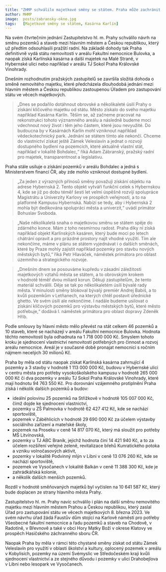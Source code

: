 ```yaml
---
title: "ZHMP schválilo majetkové směny se státem. Praha může zachránit Karlínská kasárna"
author: MHMP
image:  posts/zabransky-okno.jpg
tags:   [Majetkové směny se státem, Kasárna Karlín]
---
```


Na svém čtvrtečním jednání Zastupitelstvo hl. m. Prahy schválilo návrh na směnu pozemků a staveb mezi hlavním městem a Českou republikou, který už předtím odsouhlasili pražští radní. Na základě dohody tak Praha definitivně vydá státu nemovitosti v areálu Fakultní nemocnice Bulovka, a naopak získá Karlínská kasárna a další majetek na Malé Straně, v Hybernské ulici nebo například v areálu TJ Sokol Praha Královské Vinohrady.

Dnešním rozhodnutím pražských zastupitelů se završila složitá dohoda o směně nemovitého majetku, které předcházela dlouhodobá jednání mezi hlavním městem a Českou republikou zastoupenou Úřadem pro zastupování státu ve věcech majetkových.

> „Dnes se podařilo dotáhnout obrovské a několikaleté úsilí Prahy o získání klíčového majetku od státu. Město získalo do svého majetku například Kasárna Karlín. Těším se, až začneme pracovat na rekonstrukci tohoto významného areálu a následně budeme moci vdechnout nový život i těm jeho částem, které jsou nevyužité. Do budoucna by v Kasárnách Karlín mohl vzniknout například vědeckotechnický park. Jednání se státem tímto ale nekončí. Chceme do vlastnictví získat ještě Zámek Veleslavín a jednat o rozvoji dostupného bydlení na pozemcích, které aktuálně vlastní stát, například v lokalitě Bohdalec,“ říká Adam Zábranský, pražský radní pro majetek, transparentnost a legislativu.

Praha stále usiluje o získání pozemků v areálu Bohdalec a jedná s Ministerstvem financí ČR, aby zde mohlo vzniknout dostupné bydlení.

> „Za jeden z výrazných přínosů směny považuji získání objektu na adrese Hybernská 2. Tento objekt vytváří funkční celek s Hybernskou 4, kde se již po dobu téměř šesti let velmi úspěšně rozvíjí spolupráce Magistrátu a Univerzity Karlovy ve prospěch veřejnosti, a to na platformě Kampusu Hybernská. Nabízí se tedy, aby i Hybernská 2 mohla být dedikována spolupráci města a univerzit,“ uvádí primátor Bohuslav Svoboda.

> „Naše několikaletá snaha o majetkovou směnu se státem spěje do zdárného konce. Mám z toho nesmírnou radost. Praha díky ní získá například objekt Karlínských kasáren, který bude moci po letech chátrání opravit a pro prázdné prostory najít vhodné využití. Tím ale nekončíme, máme v plánu se státem vyjednávat i o dalších směnách, které by Praze mohly zajistit například pozemky pro stavbu nových městských bytů,“ říká Petr Hlaváček, náměstek primátora pro oblast územního a strategického rozvoje.

> „Dnešním dnem se posouváme kupředu v zásadní záležitosti majetkových vztahů města se státem, a to obrovským krokem v hodnotě téměř dvou miliard korun. Děkuji zastupitelům, že tento materiál schválili. Děje se tak po několikaletém úsilí bývalé rady města. V minulosti směny blokoval bývalý premiér Andrej Babiš, a to kvůli pozemkům v Letňanech, na kterých chtěl postavit úřednické ghetto. Ve svém úsilí ale nekončíme. I nadále budeme usilovat o získání klíčových pozemků pro výstavbu městských bytů, které město potřebuje,“ dodává I. náměstek primátora pro oblast dopravy Zdeněk Hřib.

Podle smlouvy by hlavní město mělo převést na stát celkem 46 pozemků a 10 staveb, které se nacházejí v areálu Fakultní nemocnice Bulovka. Hodnota těchto nemovitostí byla odhadnuta na 1 718 000 000 Kč. Smyslem tohoto kroku je sjednocení vlastnictví nemovitostí potřebných pro činnost a rozvoj areálu nemocnice. Areál je v současné době pronajat nemocnici s ročním nájmem necelých 30 milionů Kč.

Praha by měla od státu naopak získat Karlínská kasárna zahrnující 4 pozemky a 3 stavby v hodnotě 1 113 000 000 Kč, budovu v Hybernské ulici v centru města pro potřeby vysokoškolského kampusu v hodnotě 265 000 000 Kč či dva pozemky v areálu TJ Sokol Praha Královské Vinohrady, které mají hodnotu 94 763 550 Kč. Pro dorovnání vzájemného protiplnění Praha získá i několik dalších pozemků a budov:

- ideální polovinu 25 pozemků na Střížkově v hodnotě 105 007 000 Kč, čímž dojde ke sjednocení vlastnictví,
- pozemky u ZŠ Palmovka v hodnotě 62 427 412 Kč, kde se nachází sportoviště,
- pozemek v Záběhlicích v hodnotě 29 690 000 Kč za účelem výstavby sociálního zařízení a mateřské školy,
- pozemek na Proseku v ceně 14 817 070 Kč, který má sloužit pro potřeby MŠ Litvínovská,
- pozemky u TJ ABC Braník, jejichž hodnota činí 14 421 940 Kč, a to za účelem rozšíření veřejné zeleně, revitalizace břehů Kunratického potoka a vzniku volnočasových aktivit,
- pozemky v lokalitě Podvinný mlýn v Libni v ceně 13 076 260 Kč, kde se nachází sportoviště,
- pozemek ve Vysočanech v lokalitě Balkán v ceně 11 388 300 Kč, kde je zahrádkářská kolonie,
- a několik dalších menších pozemků.

Rozdíl v hodnotě směňovaných majetků byl vyčíslen na 10 641 587 Kč, který bude doplacen ze strany hlavního města Prahy.

Zastupitelstvo hl. m. Prahy navíc schválilo i plán na další směnu nemovitého majetku mezi hlavním městem Prahou a Českou republikou, který zaslal Úřad pro zastupování státu ve věcech majetkových 8. března 2023. Ve svém návrhu úřad žádá Faustův dům stojící na Karlově náměstí pro potřeby Všeobecné fakultní nemocnice a řadu pozemků a staveb na Chodově, v Radotíně, v Břevnově a také v obci Hory Matky Boží v okrese Klatovy ve prospěch Hasičského záchranného sboru ČR.

Naopak Praha by měla v rámci této chystané směny získat od státu Zámek Veleslavín pro využití v oblasti školství a kultury, oplocený pozemek v areálu v Kobylisích, pozemky na území Svémyslic ve Středočeském kraji kvůli sjednocení vlastnictví a ze stejného důvodu i pozemky v ulici Drahobejlova v Libni nebo lesopark ve Vysočanech.
